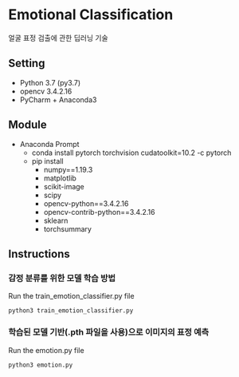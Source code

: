 # Emotional Classification
얼굴 표정 검출에 관한 딥러닝 기술

## Setting 
* Python 3.7 (py3.7)
* opencv 3.4.2.16
* PyCharm + Anaconda3

## Module
* Anaconda Prompt
  * conda install pytorch torchvision cudatoolkit=10.2 -c pytorch
  * pip install
    * numpy==1.19.3
    * matplotlib
    * scikit-image
    * scipy
    * opencv-python==3.4.2.16
    * opencv-contrib-python==3.4.2.16
    * sklearn
    * torchsummary

## Instructions
### 감정 분류를 위한 모델 학습 방법
Run the train_emotion_classifier.py file
```
python3 train_emotion_classifier.py
```

### 학습된 모델 기반(.pth 파일을 사용)으로 이미지의 표정 예측
Run the emotion.py file
```
python3 emotion.py
```

